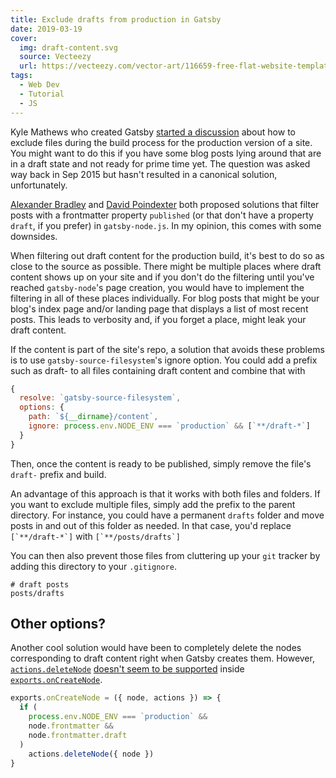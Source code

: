 ```yaml
---
title: Exclude drafts from production in Gatsby
date: 2019-03-19
cover:
  img: draft-content.svg
  source: Vecteezy
  url: https://vecteezy.com/vector-art/116659-free-flat-website-template-vector-background
tags:
  - Web Dev
  - Tutorial
  - JS
---
```


Kyle Mathews who created Gatsby [started a discussion](https://github.com/gatsbyjs/gatsby/issues/25) about how to exclude files during the build process for the production version of a site. You might want to do this if you have some blog posts lying around that are in a draft state and not ready for prime time yet. The question was asked way back in Sep 2015 but hasn't resulted in a canonical solution, unfortunately.

[Alexander Bradley](https://github.com/gatsbyjs/gatsby/issues/25#issuecomment-364717023) and [David Poindexter](https://github.com/gatsbyjs/gatsby/issues/25#issuecomment-379488775) both proposed solutions that filter posts with a frontmatter property `published` (or that don't have a property `draft`, if you prefer) in `gatsby-node.js`. In my opinion, this comes with some downsides.

When filtering out draft content for the production build, it's best to do so as close to the source as possible. There might be multiple places where draft content shows up on your site and if you don't do the filtering until you've reached `gatsby-node`'s page creation, you would have to implement the filtering in all of these places individually. For blog posts that might be your blog's index page and/or landing page that displays a list of most recent posts. This leads to verbosity and, if you forget a place, might leak your draft content.

If the content is part of the site's repo, a solution that avoids these problems is to use `gatsby-source-filesystem`'s ignore option. You could add a prefix such as draft- to all files containing draft content and combine that with

```js:title=gatsby-config.js
{
  resolve: `gatsby-source-filesystem`,
  options: {
    path: `${__dirname}/content`,
    ignore: process.env.NODE_ENV === `production` && [`**/draft-*`]
  }
}
```

Then, once the content is ready to be published, simply remove the file's `draft-` prefix and build.

An advantage of this approach is that it works with both files and folders. If you want to exclude multiple files, simply add the prefix to the parent directory. For instance, you could have a permanent `drafts` folder and move posts in and out of this folder as needed. In that case, you'd replace `` [`**/draft-*`] `` with `` [`**/posts/drafts`] ``

You can then also prevent those files from cluttering up your `git` tracker by adding this directory to your `.gitignore`.

```sh:title=.gitignore
# draft posts
posts/drafts
```

## Other options?

Another cool solution would have been to completely delete the nodes corresponding to draft content right when Gatsby creates them. However, [`actions.deleteNode`](https://gatsbyjs.org/docs/actions/#deleteNode) [doesn't seem to be supported](https://github.com/gatsbyjs/gatsby/issues/10844#issuecomment-471375400) inside [`exports.onCreateNode`](https://gatsbyjs.org/docs/node-apis/#onCreateNode).

```js:title=gatsby-node.js
exports.onCreateNode = ({ node, actions }) => {
  if (
    process.env.NODE_ENV === `production` &&
    node.frontmatter &&
    node.frontmatter.draft
  )
    actions.deleteNode({ node })
}
```
